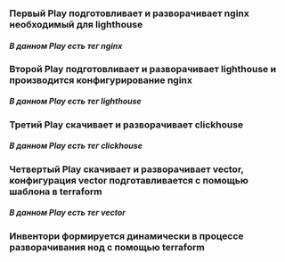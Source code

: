 ### Первый Play подготовливает и разворачивает nginx необходимый для lighthouse
##### В данном Play есть тег nginx
### Второй Play подготовливает и разворачивает lighthouse и производится конфигурирование nginx
##### В данном Play есть тег lighthouse
### Третий Play скачивает и разворачивает clickhouse 
##### В данном Play есть тег clickhouse
### Четвертый Play скачивает и разворачивает vector, конфигурация vector подготавливается с помощью шаблона в terraform 
##### В данном Play есть тег vector


### Инвентори формируется динамически в процессе разворачивания нод с помощью terraform
